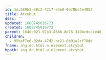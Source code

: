 ```yaml
---
id: 1dc589b3-58c2-4217-a4e0-0e78bd4e485f
title: Atrybut
desc: ''
updated: 1608745016773
created: 1608745016773
parent: 164ec021-52b3-4866-8e76-3494cdcc4e4d
children:
  - 95baf7e6-02da-47d2-bc21-0b01a2cf78dd
fname: ang.dd.html.w.element.atrybut
hpath: ang.dd.html.w.element.atrybut
---
```



